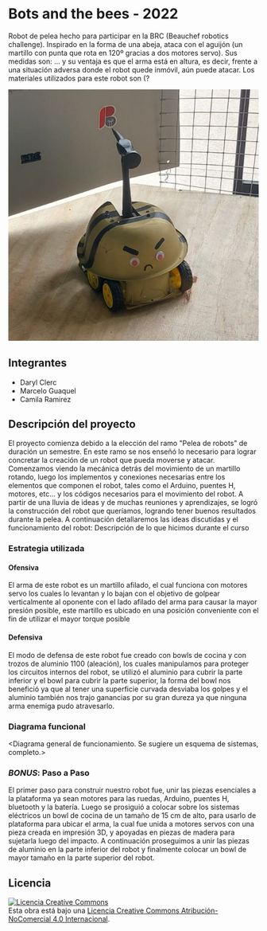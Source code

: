 # Bots and the bees - 2022
Robot de pelea hecho para participar en la BRC (Beauchef robotics challenge). Inspirado en la forma de una abeja, ataca con el aguijón (un martillo con punta que rota en 120º gracias a dos motores servo). Sus medidas son: ... y su ventaja es que el arma está en altura, es decir, frente a una situación adversa donde el robot quede inmóvil, aún puede atacar. Los materiales utilizados para este robot son (?


![Robot Ejemplo](/multimedia/Foto2.jpeg)



## Integrantes
- Daryl Clerc  <Facultad>
- Marcelo Guaquel <Facultad>
- Camila Ramirez  <Facultad>



## Descripción del proyecto
  El proyecto comienza debido a la elección del ramo "Pelea de robots" de duración un semestre. En este ramo se nos enseñó lo necesario para lograr concretar la creación de un robot que pueda moverse y atacar. Comenzamos viendo la mecánica detrás del movimiento de un martillo rotando, luego los implementos y conexiones necesarias entre los elementos que componen el robot, tales como el Arduino, puentes H, motores, etc... y los códigos necesarios para el movimiento del robot. A partir de una lluvia de ideas y de muchas reuniones y aprendizajes, se logró la construcción del robot que queríamos, logrando tener buenos resultados durante la pelea. A continuación detallaremos las ideas discutidas y el funcionamiento del robot:
Descripción de lo que hicimos durante el curso
### Estrategia utilizada
#### Ofensiva
El arma de este robot es un martillo afilado, el cual funciona con motores servo los cuales lo levantan y lo bajan con el objetivo de golpear verticalmente al oponente con el lado afilado del arma para causar la mayor presión posible, este martillo es ubicado en una posición conveniente con el fin de utilizar el mayor torque posible

#### Defensiva
El modo de defensa de este robot fue creado con bowls de  cocina y con trozos de aluminio 1100 (aleación), los cuales manipulamos para proteger los circuitos internos del robot, se utilizó el aluminio para cubrir la parte inferior y el bowl para cubrir la parte superior, la forma del bowl nos benefició ya que al tener una superficie curvada desviaba los golpes y el aluminio también nos trajo ganancias por su gran dureza ya que ninguna arma enemiga pudo atravesarlo.

### Diagrama funcional
<Diagrama general de funcionamiento. Se sugiere un esquema de sistemas, completo.>

### *BONUS*: Paso a Paso
El primer paso para construir nuestro robot fue, unir las piezas esenciales a la plataforma ya sean motores para las ruedas, Arduino, puentes H, bluetooth y la batería. Luego se prosiguió a colocar sobre los sistemas eléctricos un bowl de cocina de un tamaño de 15 cm de alto, para usarlo de plataforma para ubicar el arma, la cual fue unida a motores servos con una pieza creada en impresión 3D, y apoyadas en piezas de madera para sujetarla luego del impacto. A continuación proseguimos a unir las piezas de aluminio en la parte inferior del robot y finalmente colocar un bowl de mayor tamaño en la parte superior del robot.

## Licencia

<a rel="license" href="http://creativecommons.org/licenses/by-nc/4.0/"><img alt="Licencia Creative Commons" style="border-width:0" src="https://i.creativecommons.org/l/by-nc/4.0/88x31.png" /></a><br />Esta obra está bajo una <a rel="license" href="http://creativecommons.org/licenses/by-nc/4.0/">Licencia Creative Commons Atribución-NoComercial 4.0 Internacional</a>.

